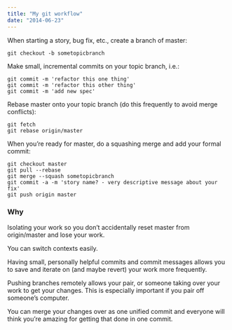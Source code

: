 ```yaml
---
title: "My git workflow"
date: "2014-06-23"
---
```


When starting a story, bug fix, etc., create a branch of master:

```
git checkout -b sometopicbranch

```

Make small, incremental commits on your topic branch, i.e.:

```
git commit -m 'refactor this one thing'
git commit -m 'refactor this other thing'
git commit -m 'add new spec'

```

Rebase master onto your topic branch (do this frequently to avoid merge conflicts):

```
git fetch
git rebase origin/master

```

When you’re ready for master, do a squashing merge and add your formal commit:

```
git checkout master
git pull --rebase
git merge --squash sometopicbranch
git commit -a -m 'story name? - very descriptive message about your fix'
git push origin master

```

### Why

Isolating your work so you don’t accidentally reset master from origin/master and lose your work.

You can switch contexts easily.

Having small, personally helpful commits and commit messages allows you to save and iterate on (and maybe revert) your work more frequently.

Pushing branches remotely allows your pair, or someone taking over your work to get your changes. This is especially important if you pair off someone’s computer.

You can merge your changes over as one unified commit and everyone will think you’re amazing for getting that done in one commit.
